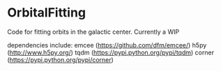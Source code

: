 # OrbitalFitting
Code for fitting orbits in the galactic center. Currently a WIP

dependencies include:
emcee (https://github.com/dfm/emcee/)
h5py (http://www.h5py.org/)
tqdm (https://pypi.python.org/pypi/tqdm)
corner (https://pypi.python.org/pypi/corner)
